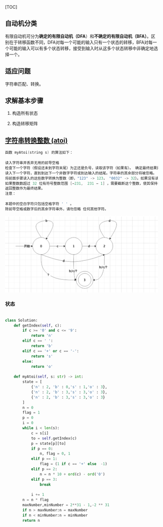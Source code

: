 [TOC]

## 自动机分类

有限自动机可分为**确定的有限自动机（DFA**）和**不确定的有限自动机（BFA）**。区别在于转移函数不同，DFA对每一个可能的输入只有一个状态的转移，BFA对每一个可能的输入可以有多个状态转移，接受到输入时从这多个状态转移中非确定地选择一个。



## 适应问题

字符串匹配、转换。

## 求解基本步骤

1. 构造所有状态

2. 构造转移矩阵

   

## [字符串转换整数 (atoi)](https://links.jianshu.com/go?to=https%3A%2F%2Fleetcode-cn.com%2Fproblems%2Fstring-to-integer-atoi%2F)

```c++
函数 myAtoi(string s) 的算法如下：

读入字符串并丢弃无用的前导空格
检查下一个字符（假设还未到字符末尾）为正还是负号，读取该字符（如果有）。 确定最终结果是负数还是正数。 如果两者都不存在，则假定结果为正。
读入下一个字符，直到到达下一个非数字字符或到达输入的结尾。字符串的其余部分将被忽略。
将前面步骤读入的这些数字转换为整数（即，"123" -> 123， "0032" -> 32）。如果没有读入数字，则整数为 0 。必要时更改符号（从步骤 2 开始）。
如果整数数超过 32 位有符号整数范围 [−231,  231 − 1] ，需要截断这个整数，使其保持在这个范围内。具体来说，小于 −231 的整数应该被固定为 −231 ，大于 231 − 1 的整数应该被固定为 231 − 1 。
返回整数作为最终结果。
注意：

本题中的空白字符只包括空格字符 ' ' 。
除前导空格或数字后的其余字符串外，请勿忽略 任何其他字符。
```

![image-20210705110200766](.自动机/image-20210705110200766.png)

### 状态

```python

class Solution:
    def getIndex(self, c):
        if c >= '0' and c <= '9':
            return 'n'
        elif c == ' ':
            return 'b'
        elif c == '+' or c == '-':
            return 's'
        else:
            return 'o'

    def myAtoi(self, s: str) -> int:
        state = [
            {'n' : 2, 'b' : 0,'s' : 1,'o' : 3}, 
            {'n' : 2, 'b' : 3,'s' : 3,'o' : 3},
            {'n' : 2, 'b' : 3,'s' : 3,'o' : 3}
        ]
        n = 0 
        flag = 1
        p = 0
        i = 0
        while i < len(s):
            c = s[i]
            to = self.getIndex(c)
            p = state[p][to]
            if p == 0:
                n, flag = 0, 1
            elif p == 1:
                flag = (1 if c == '+' else  -1)
            elif p == 2:
                n = n * 10 + ord(c) - ord('0')
            elif p == 3:
                break
                
            i += 1
        n = n * flag
        maxNumber,minNumber = 2**31 - 1,-2 ** 31
        if n > maxNumber:n = maxNumber
        if n < minNumber:n = minNumber
        return n
```

```

```

